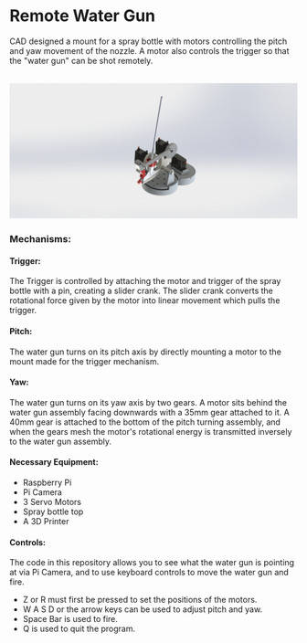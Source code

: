 # Remote Water Gun

CAD designed a mount for a spray bottle with motors controlling the pitch and yaw movement of the nozzle. 
A motor also controls the trigger so that the "water gun" can be shot remotely. 
<br/>
<br/>

![alt text](https://github.com/joshkwka/Remote-Water-Gun/blob/main/watergun1.JPG)


### Mechanisms:

#### Trigger:
The Trigger is controlled by attaching the motor and trigger of the spray bottle with a pin, creating a slider crank. The slider crank converts the rotational force given by the motor into linear movement which pulls the trigger.

#### Pitch:
The water gun turns on its pitch axis by directly mounting a motor to the mount made for the trigger mechanism.

#### Yaw:
The water gun turns on its yaw axis by two gears. A motor sits behind the water gun assembly facing downwards with a 35mm gear attached to it. A 40mm gear is attached to the bottom of the pitch turning assembly, and when the gears mesh the motor's rotational energy is transmitted inversely to the water gun assembly.


#### Necessary Equipment:
* Raspberry Pi
* Pi Camera
* 3 Servo Motors
* Spray bottle top
* A 3D Printer


#### Controls:

The code in this repository allows you to see what the water gun is pointing at via Pi Camera, and to use keyboard controls to move the water gun and fire.

* Z or R must first be pressed to set the positions of the motors. <br/>
* W A S D or the arrow keys can be used to adjust pitch and yaw. <br/>
* Space Bar is used to fire. <br/> 
* Q is used to quit the program.

